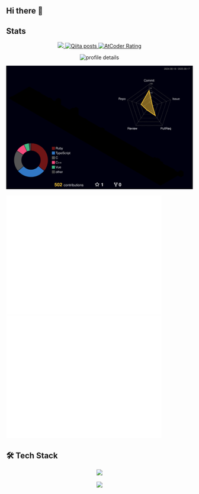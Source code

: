 <!-- Header -->
<h2>Hi there 👋</h2>

## Stats
<p align="center">
  <!-- X -->
  <a href="https://x.com/tatu_arugo">
    <img src="https://img.shields.io/badge/Follow_on_X-000000?style=flat-square&logo=x&logoColor=white" />
  </a>
  <!-- Qiita -->
  <a href="https://qiita.com/ta-061">
    <img src="https://qiita-badge.apiapi.app/s/ta-061/posts.svg" alt="Qiita posts"/>
  </a>
  <!-- AtCoder -->
  <a href="https://atcoder.jp/users/ta0920?contestType=algo">
    <img src="https://badgen.org/img/atcoder/ta0920/rating/algorithm?style=flat-square&label=AtCoder" alt="AtCoder Rating"/>
  </a>
</p>

<p align="center">
  <!-- Profile Details -->
  <img src="https://github-profile-summary-cards.vercel.app/api/cards/profile-details?username=ta-061&theme=github_dark" width="700" alt="profile details"/>
</p>

<p align="center">
  <img src="profile-3d-contrib/profile-night-rainbow.svg" width="700" alt="3D contribution chart"/>
</p>
  <picture>
    <source media="(prefers-color-scheme: dark)"  srcset="output/metrics.base.svg" width="420" />
    <source media="(prefers-color-scheme: light)" srcset="output/metrics.base.svg" width="420" />
    <img alt="GitHub metrics" src="output/metrics.base.svg" width="420"/>
  </picture>
  <picture>
    <source media="(prefers-color-scheme: dark)"  srcset="output/details.svg" width="420" />
    <source media="(prefers-color-scheme: light)" srcset="output/details.svg" width="420" />
    <img alt="GitHub metrics details" src="output/details.svg" width="420"/>
  </picture>
</p>

## 🛠 Tech Stack
<p align="center">
  <img src="https://skillicons.dev/icons?i=python,cpp,cs,typescript,ruby,java,sql&theme=dark" />
</p>
<p align="center">
  <img src="https://skillicons.dev/icons?i=pytorch,flask,rails,react,unity,docker,aws,gcp,mysql&theme=dark" />
</p>
